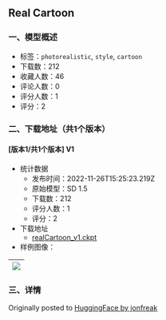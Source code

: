 ## Real Cartoon
### 一、模型概述

- 标签：`photorealistic`, `style`, `cartoon`
- 下载数：212
- 收藏人数：46
- 评论人数：0
- 评分人数：1
- 评分：2

### 二、下载地址（共1个版本）

#### [版本1/共1个版本] V1

- 统计数据
  - 发布时间：2022-11-26T15:25:23.219Z
  - 原始模型：SD 1.5
  - 下载数：212
  - 评分人数：1
  - 评分：2
- 下载地址
  - [realCartoon_v1.ckpt](https://civitai.com/api/download/models/1092)
- 样例图像：

| <img src="https://image.civitai.com/xG1nkqKTMzGDvpLrqFT7WA/d760472e-02ef-41aa-7b8e-7f8f820ed100/width=450/8852.jpeg" /> |
| ---- |


### 三、详情
<p>Originally posted to <a href="https://huggingface.co/jonfreak/RealCartoon" rel="ugc" target="_blank">HuggingFace by jonfreak</a></p><p><br /></p>